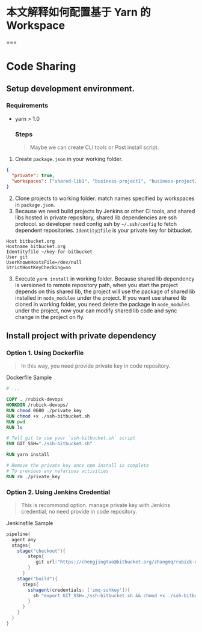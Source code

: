 # 本文解释如何配置基于 Yarn 的 Workspace

===

# Code Sharing

## Setup development environment.

### Requirements

* yarn > 1.0
  ### Steps
  > Maybe we can create CLI tools or Post install script.

1. Create `package.json` in your working folder.

```json
{
  "private": true,
  "workspaces": ["shared-lib1", "business-project1", "business-project2", "..."]
}
```

2. Clone projects to working folder. match names specified by workspaces in `package.json`.
3. Because we need build projects by Jenkins or other CI tools, and shared libs hosted in private repository, shared lib dependencies are ssh protocol. so developer need config ssh by `~/.ssh/config` to fetch dependent repositories. `Identityfile` is your private key for bitbucket.

```
Host bitbucket.org
Hostname bitbucket.org
Identityfile ~/key-for-bitbucket
User git
UserKnownHostsFile=/dev/null
StrictHostKeyChecking=no
```

3. Execute `yarn install` in working folder. Because shared lib dependency is versioned to remote repository path, when you start the project depends on this shared lib, the project will use the package of shared lib installed in `node_modules` under the project. If you want use shared lib cloned in working folder, you need delete the package in `node_modules` under the project, now your can modify shared lib code and sync change in the project on fly.

## Install project with private dependency

### Option 1. Using Dockerfile

> In this way, you need provide private key in code repository.

Dockerfile Sample

```Dockerfile
# ...

COPY . /rubick-devops
WORKDIR /rubick-devops/
RUN chmod 0600 ./private_key
RUN chmod +x ./ssh-bitbucket.sh
RUN pwd
RUN ls

# Tell git to use your `ssh-bitbucket.sh` script
ENV GIT_SSH="./ssh-bitbucket.sh"

RUN yarn install

# Remove the private key once npm install is complete
# To previous any nefarious activities
RUN rm ./private_key
```

### Option 2. Using Jenkins Credential

> This is recommond option. manage private key with Jenkins credential, no need provide in code repository.

Jenkinsfile Sample

```Groovy
pipeline{
  agent any
  stages{
    stage("checkout"){
        steps{
           git url:"https://chengjingtao@bitbucket.org/zhangmq/rubick-devops.git", credentialsId:"chengjingtao-bitbucket"
        }
      }
    stage("build"){
      steps{
        sshagent(credentials: ['zmq-sshkey']){
          sh "export GIT_SSH=./ssh-bitbucket.sh && chmod +x ./ssh-bitbucket.sh && yarn install"
        }
      }
    }
  }
}
```
